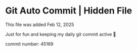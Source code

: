# Git Auto Commit | Hidden File

This file was added Feb 12, 2025

Just for fun and keeping my daily git commit active 🤪

commit number: 45169

